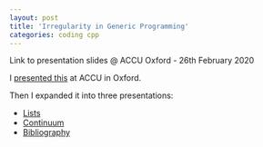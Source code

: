 ```yaml
---
layout: post
title: 'Irregularity in Generic Programming'
categories: coding cpp
---
```


Link to presentation slides @ ACCU Oxford - 26th February 2020

I [presented this](/presentations/2020-02-26-irregularity.html) at ACCU in
Oxford.

Then I expanded it into three presentations:
- [Lists](/presentations/2020-05-01-irregularity-part-1-lists.html)
- [Continuum](/presentations/2020-05-22-irregularity-part-2-continuum.html)
- [Bibliography](/presentations/2020-06-12-irregularity-part-3-books.html)
